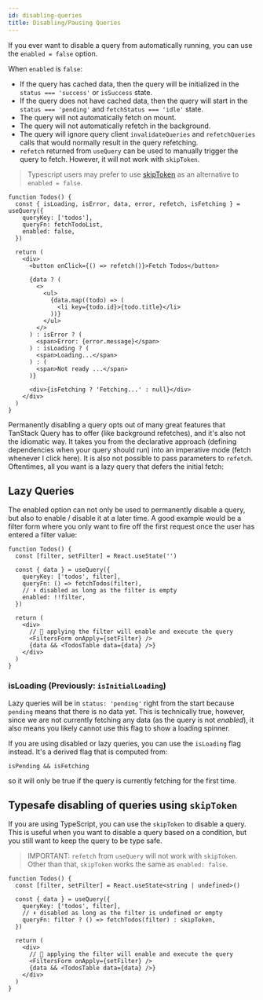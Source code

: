 ```yaml
---
id: disabling-queries
title: Disabling/Pausing Queries
---
```


If you ever want to disable a query from automatically running, you can use the `enabled = false` option.

When `enabled` is `false`:

- If the query has cached data, then the query will be initialized in the `status === 'success'` or `isSuccess` state.
- If the query does not have cached data, then the query will start in the `status === 'pending'` and `fetchStatus === 'idle'` state.
- The query will not automatically fetch on mount.
- The query will not automatically refetch in the background.
- The query will ignore query client `invalidateQueries` and `refetchQueries` calls that would normally result in the query refetching.
- `refetch` returned from `useQuery` can be used to manually trigger the query to fetch. However, it will not work with `skipToken`.

> Typescript users may prefer to use [skipToken](#typesafe-disabling-of-queries-using-skiptoken) as an alternative to `enabled = false`.

[//]: # 'Example'

```tsx
function Todos() {
  const { isLoading, isError, data, error, refetch, isFetching } = useQuery({
    queryKey: ['todos'],
    queryFn: fetchTodoList,
    enabled: false,
  })

  return (
    <div>
      <button onClick={() => refetch()}>Fetch Todos</button>

      {data ? (
        <>
          <ul>
            {data.map((todo) => (
              <li key={todo.id}>{todo.title}</li>
            ))}
          </ul>
        </>
      ) : isError ? (
        <span>Error: {error.message}</span>
      ) : isLoading ? (
        <span>Loading...</span>
      ) : (
        <span>Not ready ...</span>
      )}

      <div>{isFetching ? 'Fetching...' : null}</div>
    </div>
  )
}
```

[//]: # 'Example'

Permanently disabling a query opts out of many great features that TanStack Query has to offer (like background refetches), and it's also not the idiomatic way. It takes you from the declarative approach (defining dependencies when your query should run) into an imperative mode (fetch whenever I click here). It is also not possible to pass parameters to `refetch`. Oftentimes, all you want is a lazy query that defers the initial fetch:

## Lazy Queries

The enabled option can not only be used to permanently disable a query, but also to enable / disable it at a later time. A good example would be a filter form where you only want to fire off the first request once the user has entered a filter value:

[//]: # 'Example2'

```tsx
function Todos() {
  const [filter, setFilter] = React.useState('')

  const { data } = useQuery({
    queryKey: ['todos', filter],
    queryFn: () => fetchTodos(filter),
    // ⬇️ disabled as long as the filter is empty
    enabled: !!filter,
  })

  return (
    <div>
      // 🚀 applying the filter will enable and execute the query
      <FiltersForm onApply={setFilter} />
      {data && <TodosTable data={data} />}
    </div>
  )
}
```

[//]: # 'Example2'

### isLoading (Previously: `isInitialLoading`)

Lazy queries will be in `status: 'pending'` right from the start because `pending` means that there is no data yet. This is technically true, however, since we are not currently fetching any data (as the query is not _enabled_), it also means you likely cannot use this flag to show a loading spinner.

If you are using disabled or lazy queries, you can use the `isLoading` flag instead. It's a derived flag that is computed from:

`isPending && isFetching`

so it will only be true if the query is currently fetching for the first time.

## Typesafe disabling of queries using `skipToken`

If you are using TypeScript, you can use the `skipToken` to disable a query. This is useful when you want to disable a query based on a condition, but you still want to keep the query to be type safe.

> IMPORTANT: `refetch` from `useQuery` will not work with `skipToken`. Other than that, `skipToken` works the same as `enabled: false`.

[//]: # 'Example3'

```tsx
function Todos() {
  const [filter, setFilter] = React.useState<string | undefined>()

  const { data } = useQuery({
    queryKey: ['todos', filter],
    // ⬇️ disabled as long as the filter is undefined or empty
    queryFn: filter ? () => fetchTodos(filter) : skipToken,
  })

  return (
    <div>
      // 🚀 applying the filter will enable and execute the query
      <FiltersForm onApply={setFilter} />
      {data && <TodosTable data={data} />}
    </div>
  )
}
```

[//]: # 'Example3'

